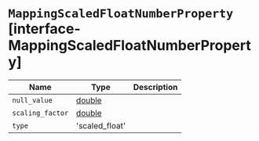# `MappingScaledFloatNumberProperty` [interface-MappingScaledFloatNumberProperty]

| Name | Type | Description |
| - | - | - |
| `null_value` | [double](./double.md) | &nbsp; |
| `scaling_factor` | [double](./double.md) | &nbsp; |
| `type` | 'scaled_float' | &nbsp; |
